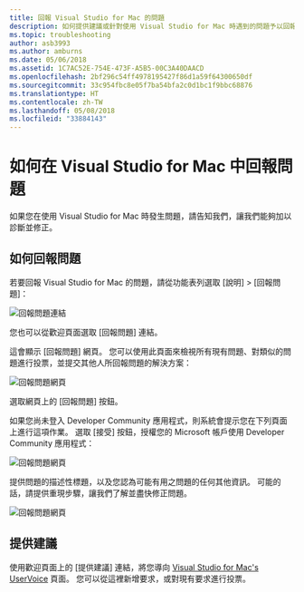 ```yaml
---
title: 回報 Visual Studio for Mac 的問題
description: 如何提供建議或針對使用 Visual Studio for Mac 時遇到的問題予以回報。
ms.topic: troubleshooting
author: asb3993
ms.author: amburns
ms.date: 05/06/2018
ms.assetid: 1C7AC52E-754E-473F-A5B5-00C3A40DAACD
ms.openlocfilehash: 2bf296c54ff4978195427f86d1a59f64300650df
ms.sourcegitcommit: 33c954fbc8e05f7ba54bfa2c0d1bc1f9bbc68876
ms.translationtype: HT
ms.contentlocale: zh-TW
ms.lasthandoff: 05/08/2018
ms.locfileid: "33884143"
---
```

# <a name="how-to-report-a-problem-in-visual-studio-for-mac"></a>如何在 Visual Studio for Mac 中回報問題

如果您在使用 Visual Studio for Mac 時發生問題，請告知我們，讓我們能夠加以診斷並修正。 

## <a name="how-to-report-a-problem"></a>如何回報問題

若要回報 Visual Studio for Mac 的問題，請從功能表列選取 [說明] > [回報問題]：

![回報問題連結](media/report-problem-image1.png)

您也可以從歡迎頁面選取 [回報問題] 連結。

這會顯示 [回報問題] 網頁。 您可以使用此頁面來檢視所有現有問題、對類似的問題進行投票，並提交其他人所回報問題的解決方案：

![回報問題網頁](media/report-problem-image2.png)

選取網頁上的 [回報問題] 按鈕。 

如果您尚未登入 Developer Community 應用程式，則系統會提示您在下列頁面上進行這項作業。 選取 [接受] 按鈕，授權您的 Microsoft 帳戶使用 Developer Community 應用程式：

![回報問題網頁](media/report-problem-image3.png)

提供問題的描述性標題，以及您認為可能有用之問題的任何其他資訊。 可能的話，請提供重現步驟，讓我們了解並盡快修正問題。

![回報問題網頁](media/report-problem-image4.png)

## <a name="provide-a-suggestion"></a>提供建議

使用歡迎頁面上的 [提供建議] 連結，將您導向 [Visual Studio for Mac's UserVoice](https://visualstudio.uservoice.com/forums/563332-visual-studio-for-mac) 頁面。 您可以從這裡新增要求，或對現有要求進行投票。